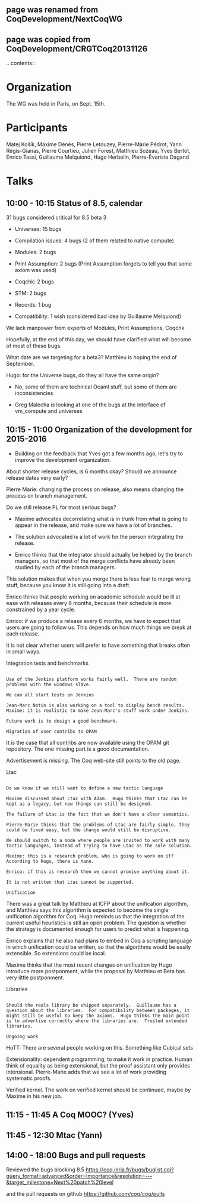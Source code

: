 ## page was renamed from CoqDevelopment/NextCoqWG
## page was copied from CoqDevelopment/CRGTCoq20131126

.. contents::

Organization
============

The WG was held in Paris, on Sept. 15th.

Participants
============

Matej Košík, Maxime Dénès, Pierre Letouzey, Pierre-Marie Pédrot, Yann Régis-Gianas, Pierre Courtieu, Julien Forest, Matthieu Sozeau, Yves Bertot, Enrico Tassi, Guillaume Melquiond, Hugo Herbelin, Pierre-Évariste Dagand

Talks
=====

10:00 - 10:15 Status of 8.5, calendar
-------------------------------------

31 bugs considered critical for 8.5 beta 3

* Universes: 15 bugs

* Compilation issues: 4 bugs (2 of them related to native compute)

* Modules: 2 bugs

* Print Assumption: 2 bugs (Print Assumption forgets to tell you that some axiom was used)

* Coqchk: 2 bugs

* STM: 2 bugs

* Records: 1 bug

* Compatibility: 1 wish (considered bad idea by Guillaume Melquiond)

We lack manpower from experts of Modules, Print Assumptions, Coqchk

Hopefully, at the end of this day, we should have clarified what will become of most of these bugs.

What date are we targeting for a beta3?  Matthieu is hoping the end of September.

Hugo: for the Universe bugs, do they all have the same origin?

* No, some of them are technical Ocaml stuff, but some of them are inconsistencies

* Greg Malecha is looking at one of the bugs at the interface of vm_compute and universes

10:15 - 11:00 Organization of the development for 2015-2016
-----------------------------------------------------------

- Building on the feedback that Yves got a few months ago, let's try to improve the development organization.

About shorter release cycles, is 6 months okay?  Should we announce release dates very early?

Pierre Marie: changing the process on release, also means changing the process on branch management.

Do we still release PL for most serious bugs?

- Maxime advocates decorrelating what is in trunk from what is going to appear in the release, and make sure we have a lot of branches.

- The solution advocated is a lot of work for the person integrating the release.

- Enrico thinks that the integrator should actually be helped by the branch managers, so that most of the merge conflicts have already been studied by each of the branch managers.

This solution makes that when you merge there is less fear to merge wrong stuff, because you know it is still going into a draft.

Enrico thinks that people working on academic schedule would be ill at ease with releases every 6 months, because their schedule is more constrained by a year cycle.

Enrico: if we produce a release every 6 months, we have to expect that users are going to follow us.  This depends on how much things we break at each release.

It is not clear whether users will prefer to have something that breaks often in small ways.

Integration tests and benchmarks
~~~~~~~~~~~~~~~~~~~~~~~~~~~~~~~~

Use of the Jenkins platform works fairly well.  There are random problems with the windows slave.

We can all start tests on Jenkins

Jean-Marc Notin is also working on a tool to display bench results.  Maxime: it is realistic to make Jean-Marc's stuff work under Jenkins.

Future work is to design a good benchmark.

Migration of user contribs to OPAM
~~~~~~~~~~~~~~~~~~~~~~~~~~~~~~~~~~

It is the case that all contribs are now available using the OPAM git repository.  The one missing part is a good documentation.

Advertisement is missing.  The Coq web-site still points to the old page.

Ltac
~~~~

Do we know if we still want to define a new tactic language

Maxime discussed about Ltac with Adam.  Hugo thinks that Ltac can be kept as a legacy, but new things can still be designed.

The failure of Ltac is the fact that we don't have a clear semantics.

Pierre-Marie thinks that the problems of Ltac are fairly simple, they could be fixed easy, but the change would still be disruptive.

We should switch to a mode where people are invited to work with many tactic languages, instead of trying to have Ltac as the sole solution.

Maxime: this is a research problem, who is going to work on it?  According to Hugo, there is Yann.

Enrico: if this is research then we cannot promise anything about it.

It is not written that Ltac cannot be supported.

Unification
~~~~~~~~~~~

There was a great talk by Matthieu at ICFP about the unification algorithm, and Matthieu says this algorithm is expected to become the single unification algorithm for Coq.  Hugo reminds us that the integration of the current useful heuristics is still an open problem.  The question is whether the strategy is documented enough for users to predict what is happening.

Enrico explains that he also had plans to embed in Coq a scripting language in which unification could be written, so that the algorithms would be easily extensible.  So extensions could be local.

Maxime thinks that the most recent changes on unification by Hugo introduce more postponment, while the proposal by Matthieu et Beta has very little postponment.

Libraries
~~~~~~~~~

Should the reals library be shipped separately.  Guillaume has a question about the libraries.  For compatibility between packages, it might still be useful to keep the axioms.  Hugo thinks the main point is to advertise correctly where the libraries are.  Trusted extended libraries.

Ongoing work
~~~~~~~~~~~~

HoTT: There are several people working on this.  Something like Cubical sets

Extensionality: dependent programming, to make it work in practice.  Human think of equality as being extensional, but the proof assistant only provides intensional.  Pierre-Marie adds that we see a lot of work providing systematic proofs.

Verified kernel.  The work on verified kernel should be continued, maybe by Maxime in his new job.

11:15 - 11:45 A Coq MOOC? (Yves)
--------------------------------

11:45 - 12:30 Mtac (Yann)
-------------------------

14:00 - 18:00 Bugs and pull requests
------------------------------------

Reviewed the bugs blocking 8.5 https://coq.inria.fr/bugs/buglist.cgi?query_format=advanced&order=Importance&resolution=---&target_milestone=Next%20patch%20level

and the pull requests on github https://github.com/coq/coq/pulls

